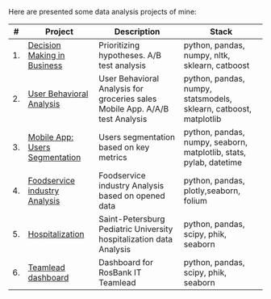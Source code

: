 Here are presented some data analysis projects of mine:


| #    | Project                | Description                                                     | Stack                                                        |
| ---- | ------------------------------------------------------------ | ------------------------------------------------------------ | ------------------------------------------------------------ |
| 1.   | [Decision Making in Business](https://github.com/RevGo59/R.Goldberg_Portfolio/tree/main/01.%20Decision%20Making%20in%20Business) | Prioritizing hypotheses. A/B test analysis | python, pandas, numpy, nltk, sklearn, catboost |
| 2.   | [User Behavioral Analysis](https://github.com/RevGo59/R.Goldberg_Portfolio/tree/main/02.%20User%20Behavioral%20Analysis) | User Behavioral Analysis for groceries sales Mobile App. A/A/B test Analysis | python, pandas, numpy, statsmodels, sklearn, catboost, matplotlib |
| 3.   | [ Mobile App: Users Segmentation](https://github.com/RevGo59/R.Goldberg_Portfolio/tree/main/03.%20Mobile%20App%3A%20Users%20Segmentation) | Users segmentation based on key metrics | python, pandas, numpy, seaborn, matplotlib, stats, pylab, datetime |
| 4.   | [ Foodservice industry Analysis](https://github.com/RevGo59/R.Goldberg_Portfolio/tree/main/04.%20Foodservice%20industry%20Analysis) | Foodservice industry Analysis based on opened data | python, pandas, plotly,seaborn, folium |
| 5.   | [ Hospitalization](https://github.com/RevGo59/R.Goldberg_Portfolio/tree/main/05.%20Hospitalization) | Saint-Petersburg Pediatric University hospitalization data Analysis| python, pandas, scipy, phik, seaborn|
| 6.   | [Teamlead dashboard]() | Dashboard for RosBank IT Teamlead| python, pandas, scipy, phik, seaborn|

